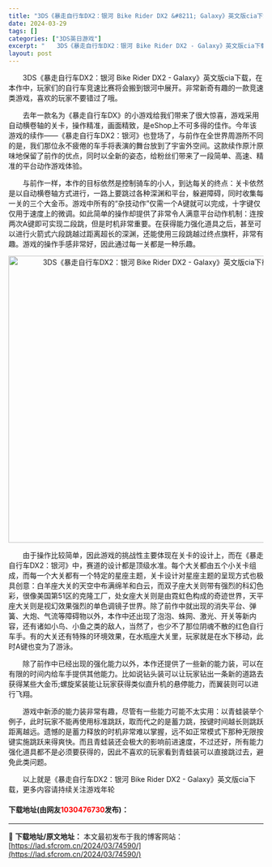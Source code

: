 ```yaml
---
title: "3DS《暴走自行车DX2：银河 Bike Rider DX2 &#8211; Galaxy》英文版cia下载"
date: 2024-03-29
tags: []
categories: ["3DS英日游戏"]
excerpt: "　　3DS《暴走自行车DX2：银河 Bike Rider DX2 - Galaxy》英文版cia下载，在本作中，玩家们的自行车竞速比赛将会搬到银河中展开。非常新奇有趣的一款竞速类游戏，喜欢的玩家不要错过了哦。 　　去年一款名为《暴走自行车DX》的小游戏给我们带来了很大惊喜，游戏采用自动横卷轴的关卡，&hellip;"
layout: post
---
```


 <p>　　3DS《暴走自行车DX2：银河 Bike Rider DX2 - Galaxy》英文版cia下载，在本作中，玩家们的自行车竞速比赛将会搬到银河中展开。非常新奇有趣的一款竞速类游戏，喜欢的玩家不要错过了哦。</p> <p>　　去年一款名为《暴走自行车DX》的小游戏给我们带来了很大惊喜，游戏采用自动横卷轴的关卡，操作精准，画面精致，是eShop上不可多得的佳作。今年该游戏的续作&mdash;&mdash;《暴走自行车DX2：银河》也登场了，与前作在全世界周游所不同的是，我们那位永不疲倦的车手将表演的舞台放到了宇宙外空间。这款续作原汁原味地保留了前作的优点，同时以全新的姿态，给粉丝们带来了一段简单、高速、精准的平台动作游戏体验。</p> <p>　　与前作一样，本作的目标依然是控制骑车的小人，到达每关的终点：关卡依然是以自动横卷轴方式进行，一路上要跳过各种深渊和平台，躲避障碍，同时收集每一关的三个大金币。游戏中所有的&ldquo;杂技动作&rdquo;仅需一个A键就可以完成，十字键仅仅用于速度上的微调。如此简单的操作却提供了非常令人满意平台动作机制：连按两次A键即可实现二段跳，但是时机非常重要。在获得能力强化道具之后，甚至可以进行火箭式六段跳越过距离超长的深渊，还能使用三段跳越过终点旗杆，非常有趣。游戏的操作手感非常好，因此通过每一关都是一种乐趣。</p> <p align="center"><img align="" border="0" src="https://lad.sfcrom.cn/wp-content/uploads/2024/03/20240329_660633923a036.jpg" width="566" alt="3DS《暴走自行车DX2：银河 Bike Rider DX2 - Galaxy》英文版cia下载" /></p> <p>　　由于操作比较简单，因此游戏的挑战性主要体现在关卡的设计上，而在《暴走自行车DX2：银河》中，赛道的设计都是顶级水准。每个大关都由五个小关卡组成，而每一个大关都有一个特定的星座主题，关卡设计对星座主题的呈现方式也极具创意：白羊座大关的天空中布满绵羊和白云，而双子座大关则带有强烈的科幻色彩，很像美国第51区的克隆工厂，处女座大关则是由霓虹色构成的奇迹世界，天平座大关则是视幻效果强烈的单色调镜子世界。除了前作中就出现的消失平台、弹簧、大炮、气流等障碍物以外，本作中还出现了泡泡、蛛网、激光、开关等新内容，还有诸如小鸟、小鱼之类的敌人，当然了，也少不了那位阴魂不散的红色自行车手。有的大关还有特殊的环境效果，在水瓶座大关里，玩家就是在水下移动，此时A键也变为了游泳。</p> <p>　　除了前作中已经出现的强化能力以外，本作还提供了一些新的能力装，可以在有限的时间内给车手提供其他能力。比如说钻头装可以让玩家钻出一条新的道路去获得某些大金币;螺旋桨装能让玩家获得类似直升机的悬停能力，而翼装则可以进行飞翔。</p> <p>　　游戏中新添的能力装非常有趣，尽管有一些能力可能不太实用：以青蛙装举个例子，此时玩家不能再使用标准跳跃，取而代之的是蓄力跳，按键时间越长则跳跃距离越远。遗憾的是蓄力释放的时机非常难以掌握，远不如正常模式下那种无限按键实施跳跃来得爽快。而且青蛙装还会极大的影响前进速度，不过还好，所有能力强化道具都不是必须要获得的，因此不喜欢的玩家看到青蛙装可以直接跳过去，避免此类问题。</p> <p>　　以上就是《暴走自行车DX2：银河 Bike Rider DX2 - Galaxy》英文版cia下载，更多内容请持续关注游戏年轮</p> <p><h4>下载地址(由网友<font color="red">1030476730</font>发布)：</h4></p> 

---
📖 **下载地址/原文地址：** 本文最初发布于我的博客网站：[https://lad.sfcrom.cn/2024/03/74590/](https://lad.sfcrom.cn/2024/03/74590/)
